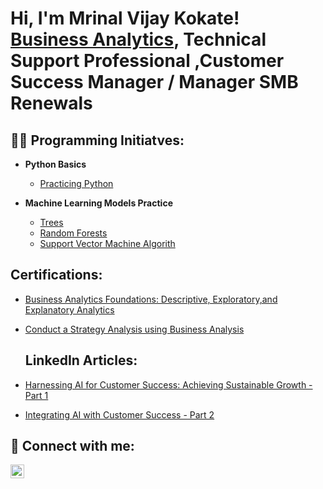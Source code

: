 <h1>Hi, I'm Mrinal Vijay Kokate! <br/><a href="[https://github.com/mrinalkokate]">Business Analytics</a>, <a href="https://www.linkedin.com/in/mrinalkokate/">  </a>Technical Support Professional  </a>,</a>Customer Success Manager / Manager SMB Renewals </a>

<h2>👨‍💻 Programming Initiatves:</h2>

- <b>Python Basics</b>
  - [Practicing Python](https://github.com/mrinalkokate/PythonExercises)

- <b>Machine Learning Models Practice</b>
  - [Trees](https://github.com/mrinalkokate/Trees)
  - [Random Forests]()
  - [Support Vector Machine Algorith]()

<h2> Certifications:</h2>

- [Business Analytics Foundations: Descriptive, Exploratory,and Explanatory Analytics](https://www.linkedin.com/learning/certificates/dea4d2b24aef3cea70640261401205183fdea6aa864f5241bf137d952a7e13d3)
- [Conduct a Strategy Analysis using Business Analysis](https://www.udemy.com/certificate/UC-96433988-7cbb-4bb6-b0ca-e112bdb0831a/)

  <h2> LinkedIn Articles:</h2>

- [Harnessing AI for Customer Success: Achieving Sustainable Growth - Part 1](https://www.linkedin.com/pulse/harnessing-ai-customer-success-achieving-sustainable-growth-kokate-hl5vf/?trackingId=15qwdA%2B%2BTV2Q5YZwbxWJ0g%3D%3D)
- [Integrating AI with Customer Success - Part 2](https://www.linkedin.com/pulse/integrating-ai-customer-success-part-2-mrinal-vijay-kokate-pootf/?trackingId=QvD0sEm9Qc2GmJu0AS6w6g%3D%3D)

<h2> 🤳 Connect with me:</h2>


[<img align="left" alt="mrinalkokate | LinkedIn" width="22px" src="https://cdn.jsdelivr.net/npm/simple-icons@v3/icons/linkedin.svg" />][linkedin]


[linkedin]: https://linkedin.com/in/mrinalkokate



